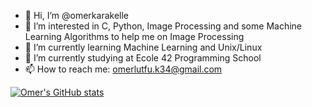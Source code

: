 - 👋 Hi, I’m @omerkarakelle
- 👀 I’m interested in C, Python, Image Processing and some Machine Learning Algorithms to help me on Image Processing
- 🌱 I’m currently learning Machine Learning and Unix/Linux
- 🏫 I’m currently studying at Ecole 42 Programming School
- 📫 How to reach me: omerlutfu.k34@gmail.com

[![Omer's GitHub stats](https://github-readme-stats.vercel.app/api?username=omerkarakelle&show_icons=true&theme=midnight-purple)](https://github.com/anuraghazra/github-readme-stats)
